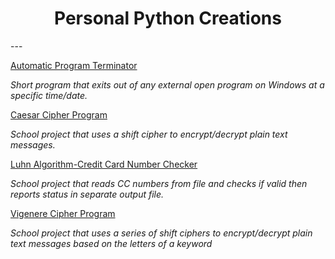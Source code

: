 <h1 align="center"> Personal Python Creations </h1>
---

[Automatic Program Terminator](https://github.com/alina-burlacu/Personal-Python-Creations/blob/main/auto_exit_program.py)

*Short program that exits out of any external open program on Windows at a specific time/date.*


[Caesar Cipher Program](https://github.com/alina-burlacu/Personal-Python-Creations/blob/main/caesar_cipher.py)

*School project that uses a shift cipher to encrypt/decrypt plain text messages.*


[Luhn Algorithm-Credit Card Number Checker](https://github.com/alina-burlacu/Personal-Python-Creations/blob/main/luhn_algorithm.py)

*School project that reads CC numbers from file and checks if valid then reports status in separate output file.*


[Vigenere Cipher Program](https://github.com/alina-burlacu/Personal-Python-Creations/blob/main/vigenere_cipher.py)

*School project that uses a series of shift ciphers to encrypt/decrypt plain text messages based on the letters of a keyword*

